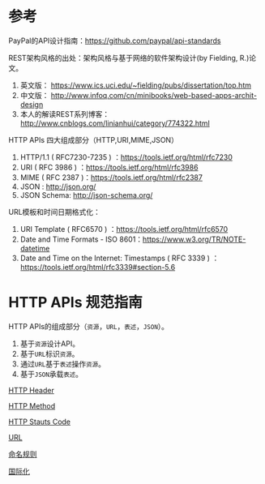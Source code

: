 # 参考

PayPal的API设计指南：https://github.com/paypal/api-standards

REST架构风格的出处：架构风格与基于网络的软件架构设计(by Fielding, R.)论文。
1. 英文版： https://www.ics.uci.edu/~fielding/pubs/dissertation/top.htm
1. 中文版： http://www.infoq.com/cn/minibooks/web-based-apps-archit-design
1. 本人的解读REST系列博客：http://www.cnblogs.com/linianhui/category/774322.html

HTTP APIs 四大组成部分（HTTP,URI,MIME,JSON）
1. HTTP/1.1 ( RFC7230-7235 ) ：https://tools.ietf.org/html/rfc7230
1. URI ( RFC 3986 ) ：https://tools.ietf.org/html/rfc3986
1. MIME ( RFC 2387 )：https://tools.ietf.org/html/rfc2387
1. JSON : http://json.org/
1. JSON Schema: http://json-schema.org/

URL模板和时间日期格式化：
1. URI Template ( RFC6570 ) ：https://tools.ietf.org/html/rfc6570
1. Date and Time Formats - ISO 8601：https://www.w3.org/TR/NOTE-datetime
1. Date and Time on the Internet: Timestamps ( RFC 3339 ) ：https://tools.ietf.org/html/rfc3339#section-5.6


# HTTP APIs 规范指南

HTTP APIs的组成部分（`资源`，`URL`，`表述`，`JSON`）。
1. 基于`资源`设计API。
1. 基于`URL`标识`资源`。
1. 通过`URL`基于`表述`操作`资源`。
1. 基于`JSON`承载`表述`。


[HTTP Header]

[HTTP Method]

[HTTP Stauts Code]

[URL]

[命名规则]

[国际化]

[HTTP Header]:http-header.md
[HTTP Method]:http-method.md
[HTTP Stauts Code]:http-status-code.md
[URL]:url.md
[命名规则]:name-case.md
[国际化]:i18n.md

